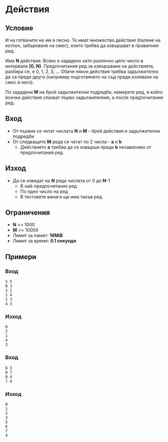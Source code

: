 # Действия

## Условие

И на готвачите не им е лесно. Те имат множество действия (палене на котлон, забъркване на смес), които трябва да извършват в правилния ред.

Има **N** действия. Всяко е зададено като различно цяло число в интервала **[0, N)**. Предпочитания ред за извършване на действията, разбира се, е 0, 1, 2, 3, ... Обаче някои действия трябва задължително да са преди други (например подготвянето на съд преди изливане на смес в него).

По зададени **M** на брой задължителни подредби, намерете ред, в който всички действия спазват първо задължителния, а после предпочитания ред.

## Вход
- От първия се четат числата **N** и **M** - брой действия и задължителни подредби
- От следващите **M** реда се четат по 2 числа - **a** и **b**
   - Действието **a** трябва да се извърши преди **b** независимо от предпочитания ред

## Изход
- Да се изведат на **N** реда числата от 0 до **N**-1
   - В най-предпочитания ред
   - По едно число на ред
   - В тестовете винаги ще има такъв ред

## Ограничения
- **N** <= 1000
- **M** <= 10000
- Лимит за памет: **16MiB**
- Лимит за време: **0.1 секунди**

## Примери

### Вход
```
5 5
0 3
2 1
1 4
1 3
4 3
```

### Изход
```
0
2
1
4
3
```

### Вход
```
8 3
0 7
0 4
7 4
```

### Изход
```
0
1
2
3
5
6
7
4
```
